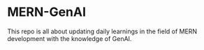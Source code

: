 # MERN-GenAI
This repo is all about updating daily learnings in the field of MERN development with the knowledge of GenAI.
